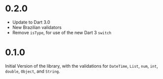 # 0.2.0

- Update to Dart 3.0
- New Brazilian validators
- Remove `isType`, for use of the new Dart 3 `switch` 

# 0.1.0

Initial Version of the library, with the validations for `DateTime`, `List`, `num`, `int`, `double`, `Object`, and `String`.